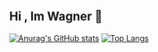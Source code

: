 ## Hi , Im Wagner 👋

[![Anurag's GitHub stats](https://github-readme-stats.vercel.app/api?username=WagnerF-Silva&show_icons=true)](https://github.com/WagnerF-Silva/github-readme-stats&show_icons=true)
[![Top Langs](https://github-readme-stats.vercel.app/api/top-langs/?username=WagnerF-Silva&layout=compact)](https://github.com/WagnerF-Silva/github-readme-stats&layout=compact)
